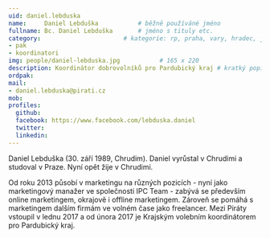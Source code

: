 ```yaml
---
uid: daniel.lebduska
name:     Daniel Lebduška      		# běžně používáné jméno
fullname: Bc. Daniel Lebduška		# jméno s tituly etc.
category:                 		# kategorie: rp, praha, vary, hradec, jmk, senat
- pak
- koordinatori
img: people/daniel-lebduska.jpg           # 165 x 220
description: Koordinátor dobrovolníků pro Pardubický kraj # kratký popis, max 160 znaků
ordpak: 
mail:
- daniel.lebduska@pirati.cz
mob: 
profiles:
  github:
  facebook: https://www.facebook.com/lebduska.daniel
  twitter:
  linkedin:
---
```


Daniel Lebduška (30. září 1989, Chrudim). Daniel vyrůstal v Chrudimi a studoval v Praze. Nyní opět žije v Chrudimi.

Od roku 2013 působí v marketingu na různých pozicích - nyní jako marketingový manažer ve společnosti IPC Team - zabývá se především online marketingem, okrajově i offline marketingem. Zároveň se pomáhá s marketingem dalším firmám ve volném čase jako freelancer. Mezi Piráty vstoupil v lednu 2017 a od února 2017 je Krajským volebním koordinátorem pro Pardubický kraj.
